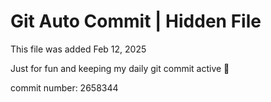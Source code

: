 # Git Auto Commit | Hidden File

This file was added Feb 12, 2025

Just for fun and keeping my daily git commit active 🤪

commit number: 2658344
